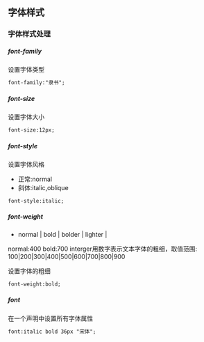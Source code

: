 ## 字体样式

### 字体样式处理
##### font-family
设置字体类型

```html
font-family:"隶书";
```

##### font-size
设置字体大小

```html
font-size:12px;
```
##### font-style
设置字体风格
* 正常:normal
* 斜体:italic,oblique

```html
font-style:italic;
```
##### font-weight
* normal | bold | bolder | lighter | <interger>

normal:400
bold:700
interger用数字表示文本字体的粗细，取值范围: 100|200|300|400|500|600|700|800|900

设置字体的粗细

```html
font-weight:bold;
```

##### font
在一个声明中设置所有字体属性

```html
font:italic bold 36px "宋体";
```
